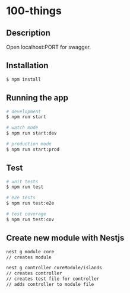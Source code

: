 # 100-things

## Description
Open localhost:PORT for swagger.

## Installation

```bash
$ npm install
```

## Running the app

```bash
# development
$ npm run start

# watch mode
$ npm run start:dev

# production mode
$ npm run start:prod
```

## Test

```bash
# unit tests
$ npm run test

# e2e tests
$ npm run test:e2e

# test coverage
$ npm run test:cov
```

## Create new module with Nestjs
```bash
nest g module core
// creates module

nest g controller coreModule/islands
// creates controller
// creates test file for controller
// adds controller to module file
```